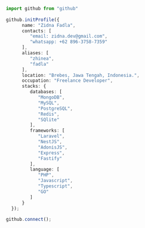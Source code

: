 <!--

### Hi there 👋
**zhinea/zhinea** is a ✨ _special_ ✨ repository because its `README.md` (this file) appears on your GitHub profile.

Here are some ideas to get you started:

- 🔭 I’m currently working on ...
- 🌱 I’m currently learning ...
- 👯 I’m looking to collaborate on ...
- 🤔 I’m looking for help with ...
- 💬 Ask me about ...
- 📫 How to reach me: ...
- 😄 Pronouns: ...
- ⚡ Fun fact: ...
-->

```typescript
 import github from "github"
 
 github.initProfile({
       name: "Zidna Fadla",
       contacts: [
          "email: zidna.dev@gmail.com",
          "whatsapp: +62 896-3758-7359"
       ],
       aliases: [
          "zhinea",
          "fadla"
       ],
       location: "Brebes, Jawa Tengah, Indonesia.",
       occupation: "Freelance Developer",
       stacks: {
          databases: [
             "MongoDB",
             "MySQL",
             "PostgreSQL",
             "Redis",
             "SQlite"
          ],
          frameworks: [
             "Laravel",
             "NestJS",
             "AdonisJS",
             "Express",
             "Fastify"
          ],
          language: [
             "PHP",
             "Javascript",
             "Typescript",
             "GO"
          ]
       }
   });
 
 github.connect();
```
